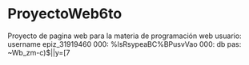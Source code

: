 # ProyectoWeb6to
Proyecto de pagina web para la materia de programación web
usuario: username epiz_31919460
000: %lsRsypeaBC%BPusvVao
000: db pas: ~Wb_zm-c)$||y=[7
